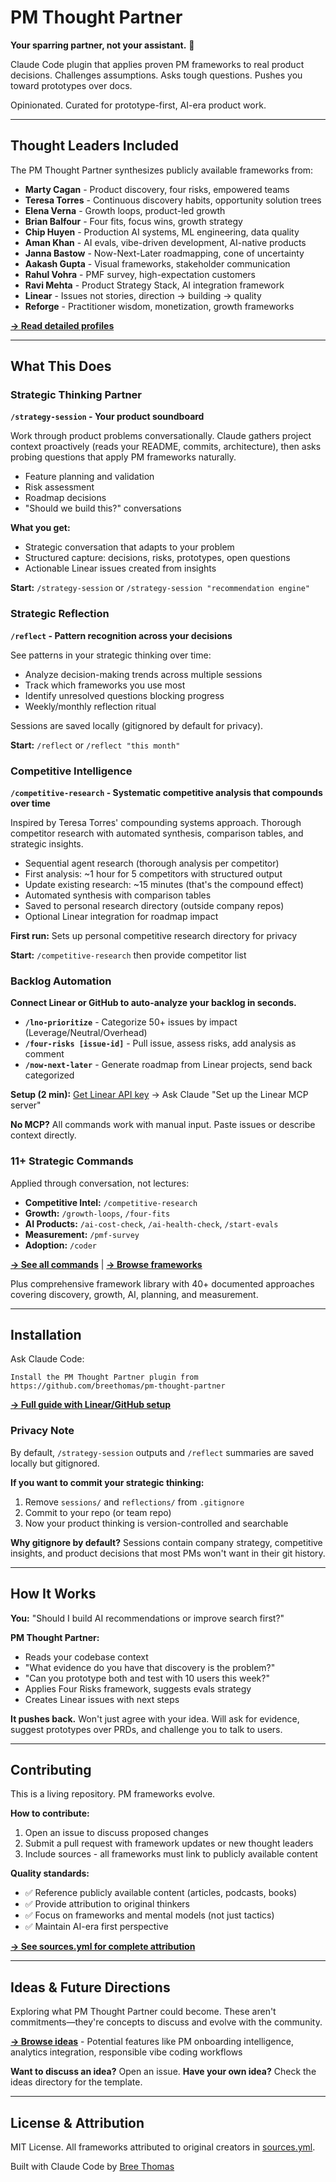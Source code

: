 # PM Thought Partner

**Your sparring partner, not your assistant.** 🥊

Claude Code plugin that applies proven PM frameworks to real product decisions. Challenges assumptions. Asks tough questions. Pushes you toward prototypes over docs.

Opinionated. Curated for prototype-first, AI-era product work.

---

## Thought Leaders Included

The PM Thought Partner synthesizes publicly available frameworks from:

- **Marty Cagan** - Product discovery, four risks, empowered teams
- **Teresa Torres** - Continuous discovery habits, opportunity solution trees
- **Elena Verna** - Growth loops, product-led growth
- **Brian Balfour** - Four fits, focus wins, growth strategy
- **Chip Huyen** - Production AI systems, ML engineering, data quality
- **Aman Khan** - AI evals, vibe-driven development, AI-native products
- **Janna Bastow** - Now-Next-Later roadmapping, cone of uncertainty
- **Aakash Gupta** - Visual frameworks, stakeholder communication
- **Rahul Vohra** - PMF survey, high-expectation customers
- **Ravi Mehta** - Product Strategy Stack, AI integration framework
- **Linear** - Issues not stories, direction → building → quality
- **Reforge** - Practitioner wisdom, monetization, growth frameworks

**[→ Read detailed profiles](thought-leaders/)**

---

## What This Does

### Strategic Thinking Partner

**`/strategy-session` - Your product soundboard**

Work through product problems conversationally. Claude gathers project context proactively (reads your README, commits, architecture), then asks probing questions that apply PM frameworks naturally.

- Feature planning and validation
- Risk assessment
- Roadmap decisions
- "Should we build this?" conversations

**What you get:**
- Strategic conversation that adapts to your problem
- Structured capture: decisions, risks, prototypes, open questions
- Actionable Linear issues created from insights

**Start:** `/strategy-session` or `/strategy-session "recommendation engine"`

### Strategic Reflection

**`/reflect` - Pattern recognition across your decisions**

See patterns in your strategic thinking over time:
- Analyze decision-making trends across multiple sessions
- Track which frameworks you use most
- Identify unresolved questions blocking progress
- Weekly/monthly reflection ritual

Sessions are saved locally (gitignored by default for privacy).

**Start:** `/reflect` or `/reflect "this month"`

### Competitive Intelligence

**`/competitive-research` - Systematic competitive analysis that compounds over time**

Inspired by Teresa Torres' compounding systems approach. Thorough competitor research with automated synthesis, comparison tables, and strategic insights.

- Sequential agent research (thorough analysis per competitor)
- First analysis: ~1 hour for 5 competitors with structured output
- Update existing research: ~15 minutes (that's the compound effect)
- Automated synthesis with comparison tables
- Saved to personal research directory (outside company repos)
- Optional Linear integration for roadmap impact

**First run:** Sets up personal competitive research directory for privacy

**Start:** `/competitive-research` then provide competitor list

### Backlog Automation

**Connect Linear or GitHub to auto-analyze your backlog in seconds.**

- **`/lno-prioritize`** - Categorize 50+ issues by impact (Leverage/Neutral/Overhead)
- **`/four-risks [issue-id]`** - Pull issue, assess risks, add analysis as comment
- **`/now-next-later`** - Generate roadmap from Linear projects, send back categorized

**Setup (2 min):** [Get Linear API key](https://linear.app/settings/api) → Ask Claude "Set up the Linear MCP server"

**No MCP?** All commands work with manual input. Paste issues or describe context directly.

### 11+ Strategic Commands

Applied through conversation, not lectures:

- **Competitive Intel:** `/competitive-research`
- **Growth:** `/growth-loops`, `/four-fits`
- **AI Products:** `/ai-cost-check`, `/ai-health-check`, `/start-evals`
- **Measurement:** `/pmf-survey`
- **Adoption:** `/coder`

**[→ See all commands](commands/)** | **[→ Browse frameworks](frameworks/)**

Plus comprehensive framework library with 40+ documented approaches covering discovery, growth, AI, planning, and measurement.

---

## Installation

Ask Claude Code:
```
Install the PM Thought Partner plugin from
https://github.com/breethomas/pm-thought-partner
```

**[→ Full guide with Linear/GitHub setup](INSTALL_PLUGIN.md)**

### Privacy Note

By default, `/strategy-session` outputs and `/reflect` summaries are saved locally but gitignored.

**If you want to commit your strategic thinking:**
1. Remove `sessions/` and `reflections/` from `.gitignore`
2. Commit to your repo (or team repo)
3. Now your product thinking is version-controlled and searchable

**Why gitignore by default?** Sessions contain company strategy, competitive insights, and product decisions that most PMs won't want in their git history.

---

## How It Works

**You:** "Should I build AI recommendations or improve search first?"

**PM Thought Partner:**
- Reads your codebase context
- "What evidence do you have that discovery is the problem?"
- "Can you prototype both and test with 10 users this week?"
- Applies Four Risks framework, suggests evals strategy
- Creates Linear issues with next steps

**It pushes back.** Won't just agree with your idea. Will ask for evidence, suggest prototypes over PRDs, and challenge you to talk to users.

---

## Contributing

This is a living repository. PM frameworks evolve.

**How to contribute:**
1. Open an issue to discuss proposed changes
2. Submit a pull request with framework updates or new thought leaders
3. Include sources - all frameworks must link to publicly available content

**Quality standards:**
- ✅ Reference publicly available content (articles, podcasts, books)
- ✅ Provide attribution to original thinkers
- ✅ Focus on frameworks and mental models (not just tactics)
- ✅ Maintain AI-era first perspective

**[→ See sources.yml for complete attribution](sources.yml)**

---

## Ideas & Future Directions

Exploring what PM Thought Partner could become. These aren't commitments—they're concepts to discuss and evolve with the community.

**[→ Browse ideas](ideas/)** - Potential features like PM onboarding intelligence, analytics integration, responsible vibe coding workflows

**Want to discuss an idea?** Open an issue. **Have your own idea?** Check the ideas directory for the template.

---

## License & Attribution

MIT License. All frameworks attributed to original creators in [sources.yml](sources.yml).

Built with Claude Code by [Bree Thomas](https://github.com/breethomas)

